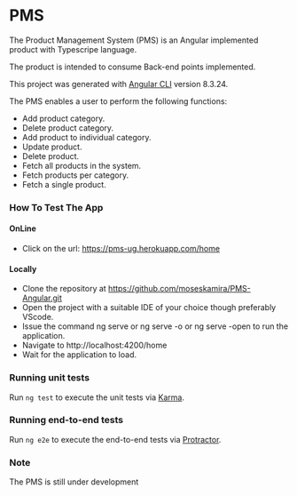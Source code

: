 # PMS

The Product Management System (PMS) is an Angular implemented product with Typescripe language.

The product is intended to consume Back-end points implemented.

This project was generated with [Angular CLI](https://github.com/angular/angular-cli) version 8.3.24.

The PMS enables a user to perform the following functions:

- Add product category.
- Delete product category.
- Add product to individual category.
- Update product.
- Delete product.
- Fetch all products in the system.
- Fetch products per category.
- Fetch a single product.

### How To Test The App

#### OnLine
- Click on the url: https://pms-ug.herokuapp.com/home

#### Locally
- Clone the repository at https://github.com/moseskamira/PMS-Angular.git 
- Open the project with a suitable IDE of your choice though preferably VScode.
- Issue the command ng serve or ng serve -o or ng serve -open to run the application.
- Navigate to http://localhost:4200/home
- Wait for the application to load.

### Running unit tests

Run `ng test` to execute the unit tests via [Karma](https://karma-runner.github.io).

### Running end-to-end tests

Run `ng e2e` to execute the end-to-end tests via [Protractor](http://www.protractortest.org/).

### Note

The PMS is still under development
